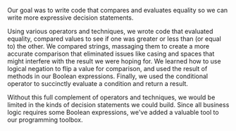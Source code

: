 Our goal was to write code that compares and evaluates equality so we can write more expressive decision statements.

Using various operators and techniques, we wrote code that evaluated equality, compared values to see if one was greater or less than (or equal to) the other.  We compared strings, massaging them to create a more accurate comparison that eliminated issues like casing and spaces that might interfere with the result we were hoping for.  We learned how to use logical negation to flip a value for comparison, and used the result of methods in our Boolean expressions.  Finally, we used the conditional operator to succinctly evaluate a condition and return a result.

Without this full complement of operators and techniques, we would be limited in the kinds of decision statements we could build.  Since all business logic requires some Boolean expressions, we've added a valuable tool to our programming toolbox.